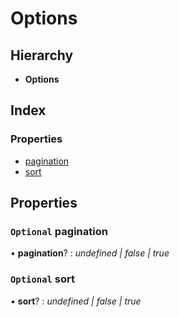 # Options

## Hierarchy

* **Options**

## Index

### Properties

* [pagination](options.md#optional-pagination)
* [sort](options.md#optional-sort)

## Properties

### `Optional` pagination

• **pagination**? : _undefined \| false \| true_

### `Optional` sort

• **sort**? : _undefined \| false \| true_

